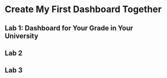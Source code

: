# Create My First Dashboard Together

## Lab 1: Dashboard for Your Grade in Your University

## Lab 2

## Lab 3
